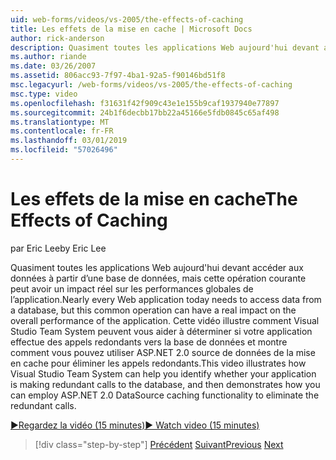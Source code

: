 ```yaml
---
uid: web-forms/videos/vs-2005/the-effects-of-caching
title: Les effets de la mise en cache | Microsoft Docs
author: rick-anderson
description: Quasiment toutes les applications Web aujourd'hui devant accéder aux données à partir d’une base de données, mais cette opération courante peut avoir un impact réel sur les performances globales de l’un...
ms.author: riande
ms.date: 03/26/2007
ms.assetid: 806acc93-7f97-4ba1-92a5-f90146bd51f8
msc.legacyurl: /web-forms/videos/vs-2005/the-effects-of-caching
msc.type: video
ms.openlocfilehash: f31631f42f909c43e1e155b9caf1937940e77897
ms.sourcegitcommit: 24b1f6decbb17bb22a45166e5fdb0845c65af498
ms.translationtype: MT
ms.contentlocale: fr-FR
ms.lasthandoff: 03/01/2019
ms.locfileid: "57026496"
---
```

<a name="the-effects-of-caching"></a><span data-ttu-id="b07f1-103">Les effets de la mise en cache</span><span class="sxs-lookup"><span data-stu-id="b07f1-103">The Effects of Caching</span></span>
====================
<span data-ttu-id="b07f1-104">par Eric Lee</span><span class="sxs-lookup"><span data-stu-id="b07f1-104">by Eric Lee</span></span>

<span data-ttu-id="b07f1-105">Quasiment toutes les applications Web aujourd'hui devant accéder aux données à partir d’une base de données, mais cette opération courante peut avoir un impact réel sur les performances globales de l’application.</span><span class="sxs-lookup"><span data-stu-id="b07f1-105">Nearly every Web application today needs to access data from a database, but this common operation can have a real impact on the overall performance of the application.</span></span> <span data-ttu-id="b07f1-106">Cette vidéo illustre comment Visual Studio Team System peuvent vous aider à déterminer si votre application effectue des appels redondants vers la base de données et montre comment vous pouvez utiliser ASP.NET 2.0 source de données de la mise en cache pour éliminer les appels redondants.</span><span class="sxs-lookup"><span data-stu-id="b07f1-106">This video illustrates how Visual Studio Team System can help you identify whether your application is making redundant calls to the database, and then demonstrates how you can employ ASP.NET 2.0 DataSource caching functionality to eliminate the redundant calls.</span></span>

[<span data-ttu-id="b07f1-107">&#9654;Regardez la vidéo (15 minutes)</span><span class="sxs-lookup"><span data-stu-id="b07f1-107">&#9654; Watch video (15 minutes)</span></span>](https://channel9.msdn.com/Blogs/ASP-NET-Site-Videos/the-effects-of-caching)

> [!div class="step-by-step"]
> <span data-ttu-id="b07f1-108">[Précédent](custom-extraction-rules-and-coded-web-tests.md)
> [Suivant](using-the-load-test-agent.md)</span><span class="sxs-lookup"><span data-stu-id="b07f1-108">[Previous](custom-extraction-rules-and-coded-web-tests.md)
[Next](using-the-load-test-agent.md)</span></span>
